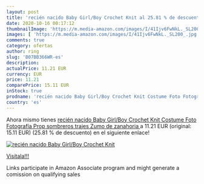 ```yaml
---
layout: post
title: 'recién nacido Baby Girl/Boy Crochet Knit al 25.81 % de descuento'
date: 2020-10-16 00:17:12
thumbnailImage: 'https://m.media-amazon.com/images/I/41Ijv6FwNkL._SL200_.jpg'
images: [ 'https://m.media-amazon.com/images/I/41Ijv6FwNkL._SL200_.jpg' ]
comments: true
category: ofertas
author: ring
slug: 'B07BB366WR-es'
description:
actualPrice: 11.21 EUR
currency: EUR
price: 11.21
comparePrice: 15.11 EUR
inStock: true
prodname: 'recién nacido Baby Girl/Boy Crochet Knit Costume Foto Fotografía Prop sombreros trajes  Zumo de zanahoria '
country: 'es'
---
```


Ahora mismo tienes [recién nacido Baby Girl/Boy Crochet Knit Costume Foto Fotografía Prop sombreros trajes  Zumo de zanahoria ](https://www.amazon.es/dp/B07BB366WR/?tag=tolees-21) a 11.21 EUR (original: 15.11 EUR) (25.81 %  de descuento) en el siguiente enlace!

[![recién nacido Baby Girl/Boy Crochet Knit](https://m.media-amazon.com/images/I/41Ijv6FwNkL._SL200_.jpg)](https://www.amazon.es/dp/B07BB366WR/?tag=tolees-21)

[Visítala!!!](https://www.amazon.es/dp/B07BB366WR/?tag=tolees-21)

Links participate in Amazon Associate program and might generate a comission on qualifying sales
